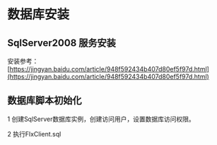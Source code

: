 # 数据库安装

## SqlServer2008 服务安装

安装参考：[https://jingyan.baidu.com/article/948f592434b407d80ef5f97d.html](https://jingyan.baidu.com/article/948f592434b407d80ef5f97d.html)

## 数据库脚本初始化

1 创建SqlServer数据库实例，创建访问用户，设置数据库访问权限。

2 执行FlxClient.sql 

